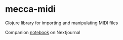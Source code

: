 # mecca-midi
Clojure library for importing and manipulating MIDI files

Companion [notebook](https://nextjournal.com/btowers/midi-parser) on Nextjournal